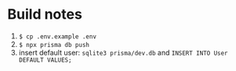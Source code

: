 # Build notes

1. `$ cp .env.example .env`
2. `$ npx prisma db push`
3. insert default user: `sqlite3 prisma/dev.db` and `INSERT INTO User DEFAULT VALUES;`
